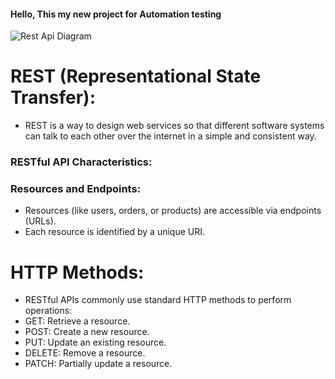 
#### Hello, This my new project for Automation testing

![Rest Api Diagram](https://github.com/Iulia-Calota/Testing-Automation-New/blob/main/API%20Rest.png)


# REST (Representational State Transfer):
- REST is a way to design web services so that different software systems can talk to each other over the internet in a simple and           consistent way. 

### RESTful API Characteristics:
### Resources and Endpoints:

- Resources (like users, orders, or products) are accessible via endpoints (URLs).
- Each resource is identified by a unique URI.
# HTTP Methods:

- RESTful APIs commonly use standard HTTP methods to perform operations:
- GET: Retrieve a resource.
- POST: Create a new resource.
- PUT: Update an existing resource.
- DELETE: Remove a resource.
- PATCH: Partially update a resource.

















